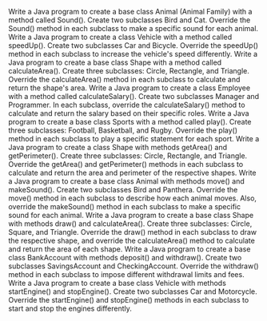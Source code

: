 Write a Java program to create a base class Animal (Animal Family) with a method called Sound(). Create two subclasses Bird and Cat. Override the Sound() method in each subclass to make a specific sound for each animal.
Write a Java program to create a class Vehicle with a method called speedUp(). Create two subclasses Car and Bicycle. Override the speedUp() method in each subclass to increase the vehicle's speed differently.
Write a Java program to create a base class Shape with a method called calculateArea(). Create three subclasses: Circle, Rectangle, and Triangle. Override the calculateArea() method in each subclass to calculate and return the shape's area.
Write a Java program to create a class Employee with a method called calculateSalary(). Create two subclasses Manager and Programmer. In each subclass, override the calculateSalary() method to calculate and return the salary based on their specific roles.
Write a Java program to create a base class Sports with a method called play(). Create three subclasses: Football, Basketball, and Rugby. Override the play() method in each subclass to play a specific statement for each sport.
Write a Java program to create a class Shape with methods getArea() and getPerimeter(). Create three subclasses: Circle, Rectangle, and Triangle. Override the getArea() and getPerimeter() methods in each subclass to calculate and return the area and perimeter of the respective shapes.
Write a Java program to create a base class Animal with methods move() and makeSound(). Create two subclasses Bird and Panthera. Override the move() method in each subclass to describe how each animal moves. Also, override the makeSound() method in each subclass to make a specific sound for each animal.
Write a Java program to create a base class Shape with methods draw() and calculateArea(). Create three subclasses: Circle, Square, and Triangle. Override the draw() method in each subclass to draw the respective shape, and override the calculateArea() method to calculate and return the area of each shape.
Write a Java program to create a base class BankAccount with methods deposit() and withdraw(). Create two subclasses SavingsAccount and CheckingAccount. Override the withdraw() method in each subclass to impose different withdrawal limits and fees.
Write a Java program to create a base class Vehicle with methods startEngine() and stopEngine(). Create two subclasses Car and Motorcycle. Override the startEngine() and stopEngine() methods in each subclass to start and stop the engines differently.